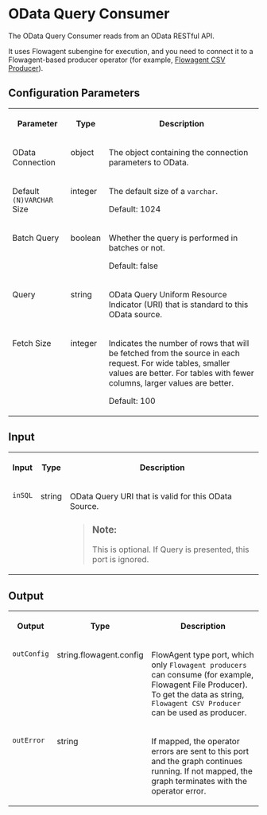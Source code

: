 <!-- loio7da318268ecb46b6acd82e5c879514dd -->

# OData Query Consumer

The OData Query Consumer reads from an OData RESTful API.



It uses Flowagent subengine for execution, and you need to connect it to a Flowagent-based producer operator \(for example, [Flowagent CSV Producer](flowagent-csv-producer-eb59df8.md)\).



<a name="loio7da318268ecb46b6acd82e5c879514dd__section_sq1_nf3_vdb"/>

## Configuration Parameters


<table>
<tr>
<th valign="top">

Parameter

</th>
<th valign="top">

Type

</th>
<th valign="top">

Description

</th>
</tr>
<tr>
<td valign="top">

OData Connection

</td>
<td valign="top">

object

</td>
<td valign="top">

The object containing the connection parameters to OData.

</td>
</tr>
<tr>
<td valign="top">

Default `(N)VARCHAR` Size

</td>
<td valign="top">

integer

</td>
<td valign="top">

The default size of a `varchar`.

Default: 1024

</td>
</tr>
<tr>
<td valign="top">

Batch Query

</td>
<td valign="top">

boolean

</td>
<td valign="top">

Whether the query is performed in batches or not.

Default: false

</td>
</tr>
<tr>
<td valign="top">

Query

</td>
<td valign="top">

string

</td>
<td valign="top">

OData Query Uniform Resource Indicator \(URI\) that is standard to this OData source.

</td>
</tr>
<tr>
<td valign="top">

Fetch Size

</td>
<td valign="top">

integer

</td>
<td valign="top">

Indicates the number of rows that will be fetched from the source in each request. For wide tables, smaller values are better. For tables with fewer columns, larger values are better.

Default: 100

</td>
</tr>
</table>



<a name="loio7da318268ecb46b6acd82e5c879514dd__section_knq_5f3_vdb"/>

## Input


<table>
<tr>
<th valign="top">

Input

</th>
<th valign="top">

Type

</th>
<th valign="top">

Description

</th>
</tr>
<tr>
<td valign="top">

`inSQL` 

</td>
<td valign="top">

string

</td>
<td valign="top">

OData Query URI that is valid for this OData Source.

> ### Note:  
> This is optional. If Query is presented, this port is ignored.



</td>
</tr>
</table>



<a name="loio7da318268ecb46b6acd82e5c879514dd__section_swc_cg3_vdb"/>

## Output


<table>
<tr>
<th valign="top">

Output

</th>
<th valign="top">

Type

</th>
<th valign="top">

Description

</th>
</tr>
<tr>
<td valign="top">

`outConfig` 

</td>
<td valign="top">

string.flowagent.config

</td>
<td valign="top">

FlowAgent type port, which only `Flowagent producers` can consume \(for example, Flowagent File Producer\). To get the data as string, `Flowagent CSV Producer` can be used as producer.

</td>
</tr>
<tr>
<td valign="top">

`outError` 

</td>
<td valign="top">

string

</td>
<td valign="top">

If mapped, the operator errors are sent to this port and the graph continues running. If not mapped, the graph terminates with the operator error.

</td>
</tr>
</table>

